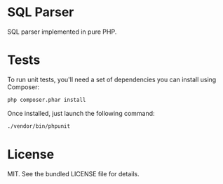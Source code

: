SQL Parser
==========

SQL parser implemented in pure PHP.

Tests
=====

To run unit tests, you'll need a set of dependencies you can install using
Composer:

```bash
php composer.phar install
```

Once installed, just launch the following command:

```bash
./vendor/bin/phpunit
```

License
=======

MIT. See the bundled LICENSE file for details.
